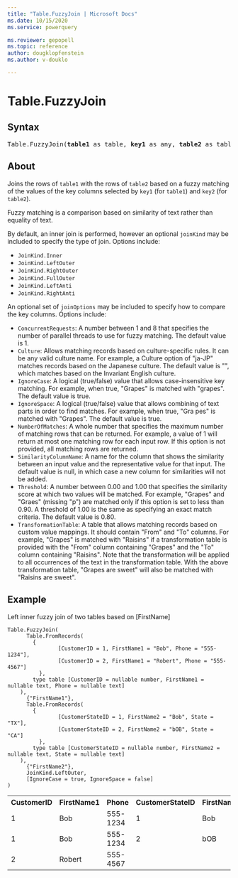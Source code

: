 ```yaml
---
title: "Table.FuzzyJoin | Microsoft Docs"
ms.date: 10/15/2020
ms.service: powerquery

ms.reviewer: gepopell
ms.topic: reference
author: dougklopfenstein
ms.author: v-douklo

---
```

# Table.FuzzyJoin
  
## Syntax

<pre>
Table.FuzzyJoin(<b>table1</b> as table, <b>key1</b> as any, <b>table2</b> as table, <b>key2</b> as any, optional <b>joinKind</b> as nullable number, optional <b>joinOptions</b> as nullable record) as table 
</pre>
  
## About 
  
Joins the rows of `table1` with the rows of `table2` based on a fuzzy matching of the values of the key columns selected by `key1` (for `table1`) and `key2` (for `table2`).

Fuzzy matching is a comparison based on similarity of text rather than equality of text.

By default, an inner join is performed, however an optional `joinKind` may be included to specify the type of join. Options include:

* `JoinKind.Inner`
* `JoinKind.LeftOuter`
* `JoinKind.RightOuter`
* `JoinKind.FullOuter`
* `JoinKind.LeftAnti`
* `JoinKind.RightAnti`

An optional set of `joinOptions` may be included to specify how to compare the key columns. Options include:

* `ConcurrentRequests`: A number between 1 and 8 that specifies the number of parallel threads to use for fuzzy matching. The default value is 1.
* `Culture`: Allows matching records based on culture-specific rules. It can be any valid culture name. For example, a Culture option of "ja-JP" matches records based on the Japanese culture. The default value is "", which matches based on the Invariant English culture.
* `IgnoreCase`: A logical (true/false) value that allows case-insensitive key matching. For example, when true, "Grapes" is matched with "grapes". The default value is true.
* `IgnoreSpace`: A logical (true/false) value that allows combining of text parts in order to find matches. For example, when true, "Gra pes" is matched with "Grapes". The default value is true.
* `NumberOfMatches`: A whole number that specifies the maximum number of matching rows that can be returned. For example, a value of 1 will return at most one matching row for each input row. If this option is not provided, all matching rows are returned.
* `SimilarityColumnName`: A name for the column that shows the similarity between an input value and the representative value for that input. The default value is null, in which case a new column for similarities will not be added.
* `Threshold`: A number between 0.00 and 1.00 that specifies the similarity score at which two values will be matched. For example, "Grapes" and "Graes" (missing "p") are matched only if this option is set to less than 0.90. A threshold of 1.00 is the same as specifying an exact match criteria. The default value is 0.80.
* `TransformationTable`: A table that allows matching records based on custom value mappings. It should contain "From" and "To" columns. For example, "Grapes" is matched with "Raisins" if a transformation table is provided with the "From" column containing "Grapes" and the "To" column containing "Raisins". Note that the transformation will be applied to all occurrences of the text in the transformation table. With the above transformation table, "Grapes are sweet" will also be matched with "Raisins are sweet". 

## Example

Left inner fuzzy join of two tables based on [FirstName]

```powerquery-m
Table.FuzzyJoin(
	  Table.FromRecords(
        {
		        [CustomerID = 1, FirstName1 = "Bob", Phone = "555-1234"], 
		        [CustomerID = 2, FirstName1 = "Robert", Phone = "555-4567"] 
	      },
        type table [CustomerID = nullable number, FirstName1 = nullable text, Phone = nullable text]
    ),
	  {"FirstName1"}, 
	  Table.FromRecords(
        {
		        [CustomerStateID = 1, FirstName2 = "Bob", State = "TX"], 
		        [CustomerStateID = 2, FirstName2 = "bOB", State = "CA"]
	      },
        type table [CustomerStateID = nullable number, FirstName2 = nullable text, State = nullable text]
    ),
	  {"FirstName2"}, 
	  JoinKind.LeftOuter, 
	  [IgnoreCase = true, IgnoreSpace = false] 
) 
```

<table> <tr> <th>CustomerID</th> <th>FirstName1</th> <th>Phone</th> <th>CustomerStateID</th> <th>FirstName2</th> <th>State</th> </tr> <tr> <td>1</td> <td>Bob</td> <td>555-1234</td> <td>1</td> <td>Bob</td> <td>TX</td> </tr> <tr> <td>1</td> <td>Bob</td> <td>555-1234</td> <td>2</td> <td>bOB</td> <td>CA</td> </tr> <tr> <td>2</td> <td>Robert</td> <td>555-4567</td> <td></td> <td></td> <td></td> </tr> </table>
  

